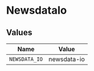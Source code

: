 # NewsdataIo


## Values

| Name          | Value         |
| ------------- | ------------- |
| `NEWSDATA_IO` | newsdata-io   |